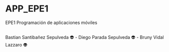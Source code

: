 # APP_EPE1
EPE1 Programación de aplicaciones móviles
##
 Bastian Santibañez Sepulveda :alien: - Diego Parada Sepulveda :alien: - Bruny Vidal Lazzaro :alien:
